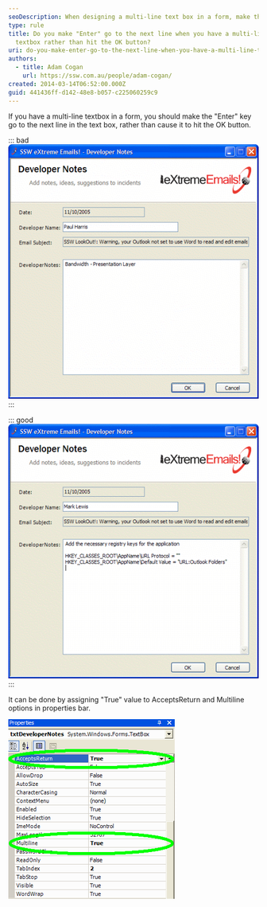 ```yaml
---
seoDescription: When designing a multi-line text box in a form, make the "Enter" key go to the next line instead of pressing the OK button.
type: rule
title: Do you make "Enter" go to the next line when you have a multi-line
  textbox rather than hit the OK button?
uri: do-you-make-enter-go-to-the-next-line-when-you-have-a-multi-line-textbox-rather-than-hit-the-ok-button
authors:
  - title: Adam Cogan
    url: https://ssw.com.au/people/adam-cogan/
created: 2014-03-14T06:52:00.000Z
guid: 441436ff-d142-48e8-b057-c225060259c9
---
```


If you have a multi-line textbox in a form, you should make the "Enter" key go to the next line in the text box, rather than cause it to hit the OK button.

<!--endintro-->

::: bad
![Figure: Bad example - "Enter" button causes OK button to be pressed instead of going to next line in the multi-line text box](developernotesscreen1.gif)
:::

::: good
![Figure: Good example - "Enter" button goes to the next line in the text box](developernotesscreen2.gif)
:::

It can be done by assigning "True" value to AcceptsReturn and Multiline options in properties bar.

![Figure: Developer Notes properties details](setupformtxt2.gif)
